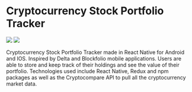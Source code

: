 # Cryptocurrency Stock Portfolio Tracker

<div>
<img src="https://media.giphy.com/media/TE692xS4mkly2ygrWO/giphy.gif">
<img src="https://media.giphy.com/media/2jMoqnXrPAIlo1aNeH/giphy.gif">
</div>

Cryptocurrency Stock Portfolio Tracker made in React Native for Android and IOS. Inspired by Delta and Blockfolio mobile applications. Users are able to store and keep track of their holdings and see the value of their portfolio. Technologies used include React Native, Redux and npm packages as well as the Cryptocompare API to pull all the cryptocurrency market data.
  

